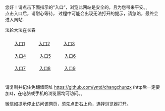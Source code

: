 您好！请点击下面指示的“入口”，浏览此网站是安全的，且为您带来平安。。 <br/>
点击入口后，请耐心等待， 过程中可能会出现无法打开的提示，请忽略，最终会进入网站. </br>

法轮大法在长春<br/>
<div style="padding:10px"><a style="margin:20px" target="_blank" href="https://dli3egw8hpsa2.cloudfront.net/2Qpsp?ctxjz" id="ccLink1" rel="nofollow">入口1</a> <a target="_blank" style="margin:20px" href="https://d1kgwjtsv5qhmr.cloudfront.net/2Qpsp?powuriwz" id="ccLink2" rel="nofollow">入口2</a> <a style="margin:20px" target="_blank" href="https://d20oyfv5x2tf08.cloudfront.net/2Qpsp?piqihfes" id="ccLink3" rel="nofollow">入口3</a></div>

<div style="padding:10px" ><a style="margin:20px" target="_blank" href="https://dli3egw8hpsa2.cloudfront.net/2Qpsp?ctxjz" id="ccLink4" rel="nofollow">入口4</a> <a style="margin:20px" href="https://d1kgwjtsv5qhmr.cloudfront.net/2Qpsp?powuriwz" target="_blank" id="ccLink5" rel="nofollow">入口5</a> <a style="margin:20px" href="https://d20oyfv5x2tf08.cloudfront.net/2Qpsp?piqihfes" target="_blank" id="ccLink6" rel="nofollow">入口6</a></div>

<div style="padding:10px"><a style="margin:20px" target="_blank" href="https://dli3egw8hpsa2.cloudfront.net/2Qpsp?ctxjz" id="ccLink7" rel="nofollow">入口7</a> <a style="margin:20px" href="https://d1kgwjtsv5qhmr.cloudfront.net/2Qpsp?powuriwz" target="_blank" id="ccLink8" rel="nofollow">入口8</a> <a style="margin:20px" target="_blank" href="https://d20oyfv5x2tf08.cloudfront.net/2Qpsp?piqihfes" id="ccLink9" rel="nofollow">入口9</a></div>

<br/>



请复制并记住免翻墙网址 https://github.com/yntd/changchunzx (http后一定要加s)，在电脑或手机的浏览器均可访问。。<br/>

微信如提示停止访问该网页，须先点击右上角，选择浏览器打开。
